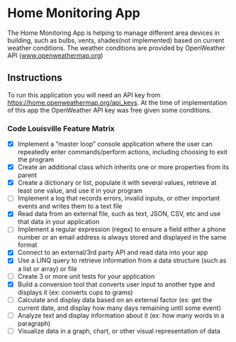 # Home Monitoring App

The Home Monitoring App is helping to manage different area devices in building,
such as bulbs, vents, shades(not implemented) based on current weather
conditions. The weather conditions are provided by OpenWeather API
(www.openweathermap.org)

## Instructions

To run this application you will need an API key from <https://home.openweathermap.org/api_keys>. At the time of implementation of this app the OpenWeather API key was free given some conditions.

### Code Louisville Feature Matrix

- [x] Implement a “master loop” console application where the user can repeatedly enter commands/perform actions, including choosing to exit the program
- [x] Create an additional class which inherits one or more properties from its parent
- [x] Create a dictionary or list, populate it with several values, retrieve at least one value, and use it in your program
- [ ] Implement a log that records errors, invalid inputs, or other important events and writes them to a text file
- [x] Read data from an external file, such as text, JSON, CSV, etc and use that data in your application
- [ ] Implement a regular expression (regex) to ensure a field either a phone number or an email address is always stored and displayed in the same format
- [x] Connect to an external/3rd party API and read data into your app
- [X] Use a LINQ query to retrieve information from a data structure (such as a list or array) or file
- [ ] Create 3 or more unit tests for your application
- [X] Build a conversion tool that converts user input to another type and displays it (ex: converts cups to grams)
- [ ] Calculate and display data based on an external factor (ex: get the current date, and display how many days remaining until some event)
- [ ] Analyze text and display information about it (ex: how many words in a paragraph)
- [ ] Visualize data in a graph, chart, or other visual representation of data
